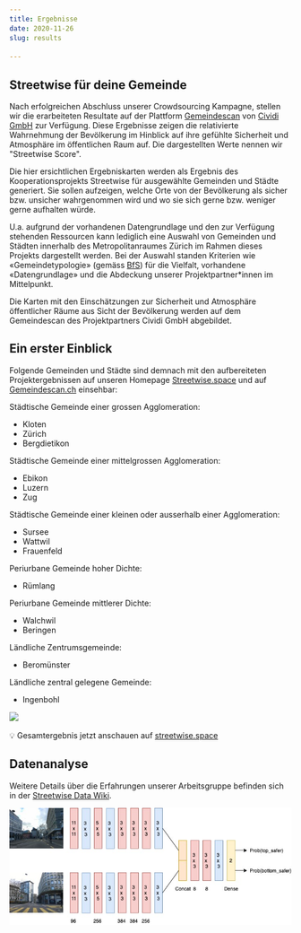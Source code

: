 ```yaml
---
title: Ergebnisse
date: 2020-11-26
slug: results

---
```

## Streetwise für deine Gemeinde

Nach erfolgreichen Abschluss unserer Crowdsourcing Kampagne, stellen wir die erarbeiteten Resultate auf der Plattform [Gemeindescan](https://gemeindescan.ch) von [Cividi GmbH](https://cividi.ch) zur Verfügung. Diese Ergebnisse zeigen die relativierte Wahrnehmung der Bevölkerung im Hinblick auf ihre gefühlte Sicherheit und Atmosphäre im öffentlichen Raum auf. Die dargestellten Werte nennen wir "Streetwise Score".

Die hier ersichtlichen Ergebniskarten werden als Ergebnis des Kooperationsprojekts Streetwise für ausgewählte Gemeinden und Städte generiert. Sie sollen aufzeigen, welche Orte von der Bevölkerung als sicher bzw. unsicher wahrgenommen wird und wo sie sich gerne bzw. weniger gerne aufhalten würde.

U.a. aufgrund der vorhandenen Datengrundlage und den zur Verfügung stehenden Ressourcen kann lediglich eine Auswahl von Gemeinden und Städten innerhalb des Metropolitanraumes Zürich im Rahmen dieses Projekts dargestellt werden. Bei der Auswahl standen Kriterien wie «Gemeindetypologie» (gemäss [BfS](https://www.bfs.admin.ch/bfs/de/home/statistiken/querschnittsthemen/raeumliche-analysen/raeumliche-gliederungen/raeumliche-typologien.assetdetail.2543279.html "BfS")) für die Vielfalt, vorhandene «Datengrundlage» und die Abdeckung unserer Projektpartner*innen im Mittelpunkt.

Die Karten mit den Einschätzungen zur Sicherheit und Atmosphäre öffentlicher Räume aus Sicht der Bevölkerung werden auf dem Gemeindescan des Projektpartners Cividi GmbH abgebildet.

## Ein erster Einblick

Folgende Gemeinden und Städte sind demnach mit den aufbereiteten Projektergebnissen auf unseren Homepage [Streetwise.space](https://streetwise.space) und auf [Gemeindescan.ch](http://www.gemeindescan.ch) einsehbar:

Städtische Gemeinde einer grossen Agglomeration:

* Kloten
* Zürich
* Bergdietikon

Städtische Gemeinde einer mittelgrossen Agglomeration:

* Ebikon
* Luzern
* Zug

Städtische Gemeinde einer kleinen oder ausserhalb einer Agglomeration:

* Sursee
* Wattwil
* Frauenfeld

Periurbane Gemeinde hoher Dichte:

* Rümlang

Periurbane Gemeinde mittlerer Dichte:

* Walchwil
* Beringen

Ländliche Zentrumsgemeinde:

* Beromünster

Ländliche zentral gelegene Gemeinde:

* Ingenbohl

![](media/results.jpg)

💡 Gesamtergebnis jetzt anschauen auf [streetwise.space](/)

## Datenanalyse

Weitere Details über die Erfahrungen unserer Arbeitsgruppe befinden sich in der [Streetwise Data Wiki](https://github.com/Streetwise/streetwise-data/wiki).

![](https://raw.githubusercontent.com/Streetwise/streetwise-data/master/network_arch.jpg)
